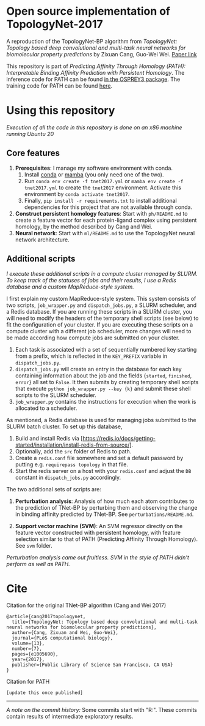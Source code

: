 # Open source implementation of TopologyNet-2017

A reproduction of the TopologyNet-BP algorithm from *TopologyNet: Topology based deep convolutional and multi-task neural networks for biomolecular property predictions* by Zixuan Cang, Guo-Wei Wei. [Paper link](https://journals.plos.org/ploscompbiol/article?id=10.1371/journal.pcbi.1005690)

This repository is part of *Predicting Affinity Through Homology (PATH): Interpretable Binding Affinity Prediction with Persistent Homology*. The inference code for PATH can be found [in the OSPREY3 package](https://github.com/donaldlab/OSPREY3/tree/main/src/main/python/path). The training code for PATH can be found [here](https://github.com/longyuxi/gbr-tnet).

# Using this repository

*Execution of all the code in this repository is done on an x86 machine running Ubuntu 20*

## Core features

1. **Prerequisites**: I manage my software environment with conda.
    1. Install [conda](https://docs.conda.io/projects/conda/en/stable/user-guide/install/download.html) or [mamba](https://mamba.readthedocs.io/en/latest/mamba-installation.html) (you only need one of the two).
    2. Run `conda env create -f tnet2017.yml` or `mamba env create -f tnet2017.yml` to create the `tnet2017` environment. Activate this environment by `conda activate tnet2017`.
    3. Finally, `pip install -r requirements.txt` to install additional dependencies for this project that are not available through conda.
2. **Construct persistent homology features**: Start with `ph/README.md` to create a feature vector for each protein-ligand complex using persistent homology, by the method described by Cang and Wei.
3. **Neural network**: Start with `ml/README.md` to use the TopologyNet neural network architecture.

## Additional scripts

*I execute these additional scripts in a compute cluster managed by SLURM. To keep track of the statuses of jobs and their results, I use a Redis database and a custom MapReduce-style system.*

I first explain my custom MapReduce-style system. This system consists of two scripts, `job_wrapper.py` and `dispatch_jobs.py`, a SLURM scheduler, and a Redis database. If you are running these scripts in a SLURM cluster, you will need to modify the headers of the temporary shell scripts (see below) to fit the configuration of your cluster. If you are executing these scripts on a compute cluster with a different job scheduler, more changes will need to be made according how compute jobs are submitted on your cluster.

1. Each task is associated with a set of sequentially numbered key starting from a prefix, which is reflected in the `KEY_PREFIX` variable in `dispatch_jobs.py`.
2. `dispatch_jobs.py` will create an entry in the database for each key containing information about the job and the fields {`started`, `finished`, `error`} all set to `False`. It then submits by creating temporary shell scripts that execute `python job_wrapper.py --key {k}` and submit these shell scripts to the SLURM scheduler.
3. `job_wrapper.py` contains the instructions for execution when the work is allocated to a scheduler.

As mentioned, a Redis database is used for managing jobs submitted to the SLURM batch cluster. To set up this database,

1. Build and install Redis via [https://redis.io/docs/getting-started/installation/install-redis-from-source/].
2. Optionally, add the `src` folder of Redis to path.
3. Create a `redis.conf` file somewhere and set a default password by putting e.g. `requirepass topology` in that file.
4. Start the redis server on a host with your `redis.conf` and adjust the `DB` constant in `dispatch_jobs.py` accordingly.

The two additional sets of scripts are:

1. **Perturbation analysis**: Analysis of how much each atom contributes to the prediction of TNet-BP by perturbing them and observing the change in binding affinity predicted by TNet-BP. See `perturbations/README.md`.

2. **Support vector machine (SVM)**: An SVM regressor directly on the feature vector constructed with persistent homology, with feature selection similar to that of PATH (Predicting Affinity Through Homology). See `svm` folder.

*Perturbation analysis came out fruitless. SVM in the style of PATH didn't perform as well as PATH.*


# Cite

Citation for the original TNet-BP algorithm (Cang and Wei 2017)

```
@article{cang2017topologynet,
  title={TopologyNet: Topology based deep convolutional and multi-task neural networks for biomolecular property predictions},
  author={Cang, Zixuan and Wei, Guo-Wei},
  journal={PLoS computational biology},
  volume={13},
  number={7},
  pages={e1005690},
  year={2017},
  publisher={Public Library of Science San Francisco, CA USA}
}
```

Citation for PATH

```
[update this once published]
```

---

*A note on the commit history:* Some commits start with "R:". These commits contain results of intermediate exploratory results.